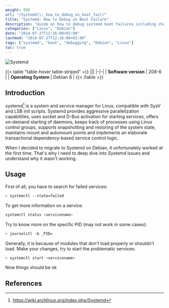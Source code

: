 ```yaml
---
weight: 999
url: "/Systemd\\:_how_to_debug_on_boot_fail/"
title: "Systemd: How to Debug on Boot Failure"
description: "Guide on how to debug systemd boot failures including checking failed services, getting service status information and troubleshooting techniques."
categories: ["Linux", "Debian"]
date: "2014-07-27T12:16:00+02:00"
lastmod: "2014-07-27T12:16:00+02:00"
tags: ["systemd", "boot", "debugging", "Debian", "Linux"]
toc: true
---
```


![Systemd](/images/poweredbylinux.avif)

{{< table "table-hover table-striped" >}}
|||
|-|-|
| **Software version** | 208-6 |
| **Operating System** | Debian 8 |
{{< /table >}}

## Introduction

systemd[^1] is a system and service manager for Linux, compatible with SysV and LSB init scripts. Systemd provides aggressive parallelization capabilities, uses socket and D-Bus activation for starting services, offers on-demand starting of daemons, keeps track of processes using Linux control groups, supports snapshotting and restoring of the system state, maintains mount and automount points and implements an elaborate transactional dependency-based service control logic.

When I decided to migrate to Systemd on Debian, it unfortunately worked at the first time. That's why I need to deep dive into Systemd issues and understand why it wasn't working.

## Usage

First of all, you have to search for failed services:

```bash
> systemctl --state=failed
```

To get more information on a service:

```bash
systemctl status <servicename>
```

Try to know more on the specific PID (may not work in some cases):

```bash
> journalctl -b _PID=
```

Generally, it is because of modules that don't load properly or shouldn't load. Make your changes, try to start the problematic services:

```bash
> systemctl start <servicename>
```

Now things should be ok

## References

[^1]: https://wiki.archlinux.org/index.php/Systemd
